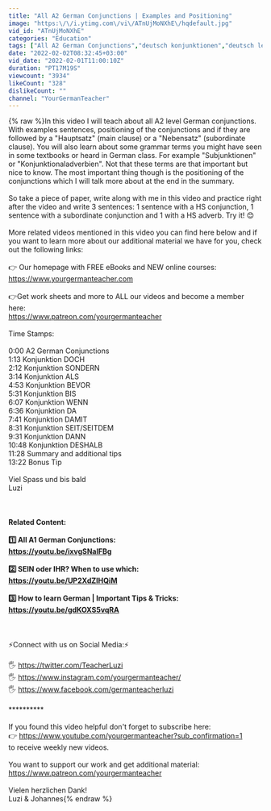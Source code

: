 ```yaml
---
title: "All A2 German Conjunctions | Examples and Positioning"
image: "https:\/\/i.ytimg.com\/vi\/ATnUjMoNXhE\/hqdefault.jpg"
vid_id: "ATnUjMoNXhE"
categories: "Education"
tags: ["All A2 German Conjunctions","deutsch konjunktionen","deutsch lernen konjunktionen"]
date: "2022-02-02T08:32:45+03:00"
vid_date: "2022-02-01T11:00:10Z"
duration: "PT17M19S"
viewcount: "3934"
likeCount: "328"
dislikeCount: ""
channel: "YourGermanTeacher"
---
```

{% raw %}In this video I will teach about all A2 level German conjunctions. With examples sentences, positioning of the conjunctions and if they are followed by a &quot;Hauptsatz&quot; (main clause) or a &quot;Nebensatz&quot; (subordinate clause). You will also learn about some grammar terms you might have seen in some textbooks or heard in German class. For example &quot;Subjunktionen&quot; or &quot;Konjunktionaladverbien&quot;. Not that these terms are that important but nice to know. The most important thing though is the positioning of the conjunctions which I will talk more about at the end in the summary. <br /><br />So take a piece of paper, write along with me in this video and practice right after the video and write 3 sentences: 1 sentence with a HS conjunction, 1 sentence with a subordinate conjunction and 1 with a HS adverb. Try it! 😊<br /><br />More related videos mentioned in this video you can find here below and if you want to learn more about our additional material we have for you, check out the following links:<br /><br />👉 Our homepage with FREE eBooks and NEW online courses:<br /><a rel="nofollow" target="blank" href="https://www.yourgermanteacher.com">https://www.yourgermanteacher.com</a><br /><br />👉Get work sheets and more to ALL our videos and become a member here:<br /><a rel="nofollow" target="blank" href="https://www.patreon.com/yourgermanteacher">https://www.patreon.com/yourgermanteacher</a><br /><br />Time Stamps:<br /><br />0:00 A2 German Conjunctions<br />1:13 Konjunktion DOCH<br />2:12 Konjunktion SONDERN<br />3:14 Konjunktion ALS<br />4:53 Konjunktion BEVOR<br />5:31 Konjunktion BIS<br />6:07 Konjunktion WENN<br />6:36 Konjunktion DA<br />7:41 Konjunktion DAMIT<br />8:31 Konjunktion SEIT/SEITDEM<br />9:31 Konjunktion DANN<br />10:48 Konjunktion DESHALB<br />11:28 Summary and additional tips<br />13:22 Bonus Tip<br /><br />Viel Spass und bis bald<br />Luzi<br /><br />**********<br /><br />Related Content: <br /><br />1️⃣ All A1 German Conjunctions:<br /><a rel="nofollow" target="blank" href="https://youtu.be/ixvgSNalFBg">https://youtu.be/ixvgSNalFBg</a><br /><br />2️⃣ SEIN oder IHR? When to use which: <br /><a rel="nofollow" target="blank" href="https://youtu.be/UP2XdZIHQiM">https://youtu.be/UP2XdZIHQiM</a><br /><br />3️⃣ How to learn German | Important Tips &amp; Tricks:<br /><a rel="nofollow" target="blank" href="https://youtu.be/gdKOXS5vqRA">https://youtu.be/gdKOXS5vqRA</a><br /><br />**********<br /><br />⚡Connect with us on Social Media:⚡<br /><br />🖐 <a rel="nofollow" target="blank" href="https://twitter.com/TeacherLuzi">https://twitter.com/TeacherLuzi</a><br />🖐 <a rel="nofollow" target="blank" href="https://www.instagram.com/yourgermanteacher/">https://www.instagram.com/yourgermanteacher/</a><br />🖐 <a rel="nofollow" target="blank" href="https://www.facebook.com/germanteacherluzi">https://www.facebook.com/germanteacherluzi</a><br /><br />**********<br /><br />If you found this video helpful don't forget to subscribe here:<br />👉 <a rel="nofollow" target="blank" href="https://www.youtube.com/yourgermanteacher?sub_confirmation=1">https://www.youtube.com/yourgermanteacher?sub_confirmation=1</a> <br />to receive weekly new videos. <br /><br />You want to support our work and get additional material: <br /><a rel="nofollow" target="blank" href="https://www.patreon.com/yourgermanteacher">https://www.patreon.com/yourgermanteacher</a><br /><br />Vielen herzlichen Dank! <br />Luzi &amp; Johannes{% endraw %}
